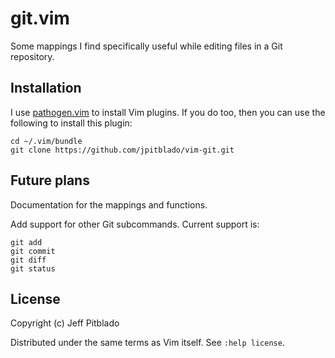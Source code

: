 # git.vim

Some mappings I find specifically useful while editing files in a Git
repository.

## Installation

I use [pathogen.vim](https://github.com/tpope/vim-pathogen)
to install Vim plugins.
If you do too, then you can use the following to install this plugin:

```
cd ~/.vim/bundle
git clone https://github.com/jpitblado/vim-git.git
```

## Future plans

Documentation for the mappings and functions.

Add support for other Git subcommands.
Current support is:

	git add
	git commit
	git diff
	git status

## License

Copyright (c) Jeff Pitblado

Distributed under the same terms as Vim itself.  See `:help license`.

